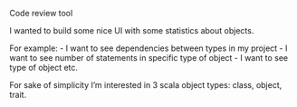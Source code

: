 Code review tool

I wanted to build some nice UI with some statistics about objects. 

For example: - I want to see dependencies between types in my project - I want to see number of statements in specific type of object - I want to see type of object etc.

For sake of simplicity I’m interested in 3 scala object types: class, object, trait.

